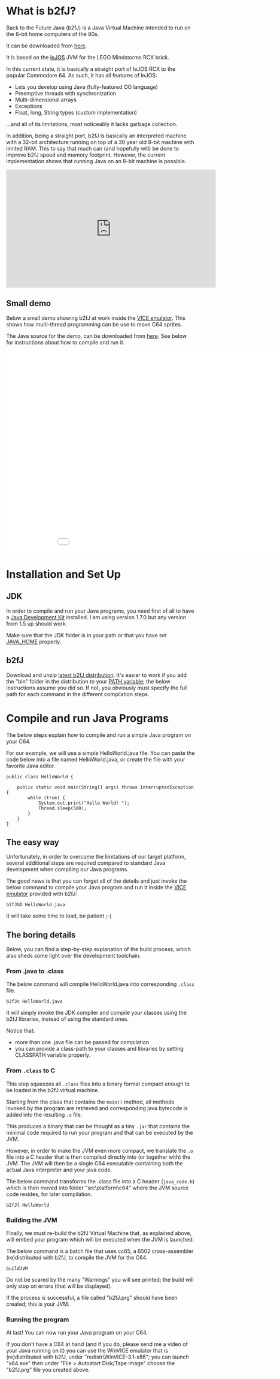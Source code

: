 # What is b2fJ?

Back to the Future Java (b2fJ) is a Java Virtual Machine intended to run on the 8-bit home computers of the 80s.

It can be downloaded from [here](https://github.com/mzattera/b2fJ/releases/latest).

It is based on the [leJOS](http://www.lejos.org) JVM for the LEGO Mindstorms RCX brick.

In this current state, it is basically a straight port of leJOS RCX to the popular Commodore 64. As such, it has all features of leJOS:

* Lets you develop using Java (fully-featured OO language)
* Preemptive threads with synchronization
* Multi-dimensional arrays
* Exceptions
* Float, long, String types (custom implementation)

…and all of its limitations, most noticeably it lacks garbage collection.

In addition, being a straight port, b2fJ is basically an interpreted machine with a 32-bit architecture running on top of a 30 year old 8-bit machine with limited RAM. This to say that much can (and hopefully will) be done to improve b2fJ speed and memory footprint. However, the current implementation shows that running Java on an 8-bit machine is possible.

<iframe width="560" height="315" src="https://www.youtube.com/embed/4An1BrG2u_4" frameborder="0" allowfullscreen></iframe>

## Small demo

Below a small demo showing b2fJ at work inside the [VICE emulator](http://vice-emu.sourceforge.net/). This shows how multi-thread programming can be use to move C64 sprites.

The Java source for the demo, can be downloaded from [here](./Sprite.java). See below for instructions about how to compile and run it.

<iframe width="960" height="540" src="./2017-06-23 07-05-09.flv" frameborder="0" allowfullscreen></iframe>

# Installation and Set Up

## JDK

In order to compile and run your Java programs, you need first of all to have a [Java Development Kit](https://www.google.ch/search?q=JDK+1.7+download) installed. I am using version 1.7.0 but any version from 1.5 up should work.

Make sure that the JDK folder is in your path or that you have set [JAVA_HOME](https://www.google.ch/search?q=set+JAVA_HOME+Windows) properly.

## b2fJ

Download and unzip [latest b2fJ distribution](https://github.com/mzattera/b2fJ/releases/latest). It's easier to work if you add the "bin" folder in the distribution to your [PATH variable](https://www.google.ch/search?q=set+PATH+windows); the below instructions assume you did so. If not, you obviously must specify the full path for each command in the different compilation steps.

# Compile and run Java Programs

The below steps explain how to compile and run a simple Java program on your C64.


For our example, we will use a simple HelloWorld.java file. You can paste the code below into a file named HelloWorld.java, or create the file with your favorite Java editor.

	public class HelloWorld {

		public static void main(String[] args) throws InterruptedException {
			while (true) {            
				System.out.print("Hello World! ");
				Thread.sleep(500);
			}
		}
	}


## The easy way

Unfortunately, in order to overcome the limitations of our target platform, several additional steps are required compared to standard Java development when compiling our Java programs.

The good news is that you can forget all of the details and just invoke the below command to compile your Java program and run it inside the [VICE emulator](http://vice-emu.sourceforge.net/) provided with b2fJ:

    b2fJGO HelloWorld.java

It will take some time to load, be patient ;-)

## The boring details

Below, you can find a step-by-step explanation of the build process, which also sheds some light over the development toolchain.
    
### From .java to .class

The below command will compile HelloWorld.java into corresponding `.class` file. 

    b2fJc HelloWorld.java
    
It will simply invoke the JDK compiler and compile your classes using the b2fJ libraries, instead of using the standard ones.

Notice that:
    
* more than one .java file can be passed for compilation
* you can provide a class-path to your classes and libraries by setting CLASSPATH variable properly.

### From `.class` to C

This step squeezes all `.class` files into a binary format compact enough to be loaded in the b2fJ virtual machine.

Starting from the class that contains the `main()` method, all methods invoked by the program are retrieved and corresponding java bytecode is added into the resulting `.o` file.

This produces a binary that can be thought as a tiny `.jar` that contains the minimal code required to run your program and that can be executed by the JVM.

However, in order to make the JVM even more compact, we translate the `.o` file into a C header that is then compiled directly into (or together with) the JVM. The JVM will then be a single C64 executable containing both the actual Java interpreter and your java code.

The below command transforms the .class file into a C header (`java_code.h`) which is then moved into folder "src\platform\c64" where the JVM source code resides, for later compilation.

    b2fJl HelloWorld

### Building the JVM

Finally, we must re-build the b2fJ Virtual Machine that, as explained above, will embed your program which will be executed when the JVM is launched.

The below command is a batch file that uses cc65, a 6502 cross-assembler (re)distributed with b2fJ, to compile the JVM for the C64.

    buildJVM
    
Do not be scared by the many "Warnings" you will see printed; the build will only stop on errors (that will be displayed).

If the process is successful, a file called "b2fJ.prg" should have been created; this is your JVM.

### Running the program

At last! You can now run your Java program on your C64.

If you don't have a C64 at hand (and if you do, please send me a video of your Java running on it) you can use the WinVICE emulator that is (re)distributed with b2fJ, under "redistr\WinVICE-3.1-x86"; you can launch "x64.exe" then under "File > Autostart Disk/Tape image" choose the "b2fJ.prg" file you created above.


